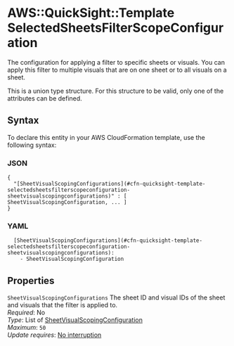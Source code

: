 # AWS::QuickSight::Template SelectedSheetsFilterScopeConfiguration<a name="aws-properties-quicksight-template-selectedsheetsfilterscopeconfiguration"></a>

The configuration for applying a filter to specific sheets or visuals\. You can apply this filter to multiple visuals that are on one sheet or to all visuals on a sheet\.

This is a union type structure\. For this structure to be valid, only one of the attributes can be defined\.

## Syntax<a name="aws-properties-quicksight-template-selectedsheetsfilterscopeconfiguration-syntax"></a>

To declare this entity in your AWS CloudFormation template, use the following syntax:

### JSON<a name="aws-properties-quicksight-template-selectedsheetsfilterscopeconfiguration-syntax.json"></a>

```
{
  "[SheetVisualScopingConfigurations](#cfn-quicksight-template-selectedsheetsfilterscopeconfiguration-sheetvisualscopingconfigurations)" : [ SheetVisualScopingConfiguration, ... ]
}
```

### YAML<a name="aws-properties-quicksight-template-selectedsheetsfilterscopeconfiguration-syntax.yaml"></a>

```
  [SheetVisualScopingConfigurations](#cfn-quicksight-template-selectedsheetsfilterscopeconfiguration-sheetvisualscopingconfigurations):
    - SheetVisualScopingConfiguration
```

## Properties<a name="aws-properties-quicksight-template-selectedsheetsfilterscopeconfiguration-properties"></a>

`SheetVisualScopingConfigurations` <a name="cfn-quicksight-template-selectedsheetsfilterscopeconfiguration-sheetvisualscopingconfigurations"></a>
The sheet ID and visual IDs of the sheet and visuals that the filter is applied to\.  
_Required_: No  
_Type_: List of [SheetVisualScopingConfiguration](aws-properties-quicksight-template-sheetvisualscopingconfiguration.md)  
_Maximum_: `50`  
_Update requires_: [No interruption](https://docs.aws.amazon.com/AWSCloudFormation/latest/UserGuide/using-cfn-updating-stacks-update-behaviors.html#update-no-interrupt)
